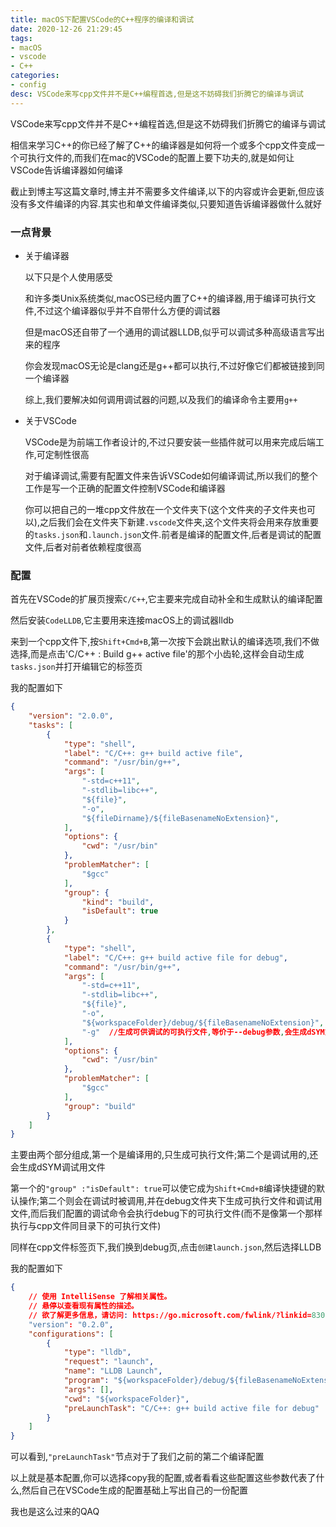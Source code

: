 ```yaml
---
title: macOS下配置VSCode的C++程序的编译和调试
date: 2020-12-26 21:29:45
tags: 
- macOS
- vscode
- C++
categories:
- config
desc: VSCode来写cpp文件并不是C++编程首选,但是这不妨碍我们折腾它的编译与调试
---
```


VSCode来写cpp文件并不是C++编程首选,但是这不妨碍我们折腾它的编译与调试

<!--more-->

相信来学习C++的你已经了解了C++的编译器是如何将一个或多个cpp文件变成一个可执行文件的,而我们在mac的VSCode的配置上要下功夫的,就是如何让VSCode告诉编译器如何编译

<div class="tip">
    截止到博主写这篇文章时,博主并不需要多文件编译,以下的内容或许会更新,但应该没有多文件编译的内容.其实也和单文件编译类似,只要知道告诉编译器做什么就好
</div>

### 一点背景

+ 关于编译器

    以下只是个人使用感受

    和许多类Unix系统类似,macOS已经内置了C++的编译器,用于编译可执行文件,不过这个编译器似乎并不自带什么方便的调试器

    但是macOS还自带了一个通用的调试器LLDB,似乎可以调试多种高级语言写出来的程序

    你会发现macOS无论是clang还是g++都可以执行,不过好像它们都被链接到同一个编译器

    综上,我们要解决如何调用调试器的问题,以及我们的编译命令主要用`g++`

+ 关于VSCode

    VSCode是为前端工作者设计的,不过只要安装一些插件就可以用来完成后端工作,可定制性很高

    对于编译调试,需要有配置文件来告诉VSCode如何编译调试,所以我们的整个工作是写一个正确的配置文件控制VSCode和编译器

    你可以把自己的一堆cpp文件放在一个文件夹下(这个文件夹的子文件夹也可以),之后我们会在文件夹下新建`.vscode`文件夹,这个文件夹将会用来存放重要的`tasks.json`和`.launch.json`文件.前者是编译的配置文件,后者是调试的配置文件,后者对前者依赖程度很高

### 配置

首先在VSCode的扩展页搜索`C/C++`,它主要来完成自动补全和生成默认的编译配置

然后安装`CodeLLDB`,它主要用来连接macOS上的调试器lldb

来到一个cpp文件下,按`Shift+Cmd+B`,第一次按下会跳出默认的编译选项,我们不做选择,而是点击'C/C++ : Build g++ active file'的那个小齿轮,这样会自动生成`tasks.json`并打开编辑它的标签页

我的配置如下

```json
{
	"version": "2.0.0",
	"tasks": [
		{
			"type": "shell",
			"label": "C/C++: g++ build active file",
			"command": "/usr/bin/g++",
			"args": [
				"-std=c++11",
				"-stdlib=libc++",
				"${file}",
				"-o",
				"${fileDirname}/${fileBasenameNoExtension}", 
			],
			"options": {
				"cwd": "/usr/bin"
			},
			"problemMatcher": [
				"$gcc"
			],
			"group": {
				"kind": "build",
				"isDefault": true
			}
		},
		{
			"type": "shell",
			"label": "C/C++: g++ build active file for debug",
			"command": "/usr/bin/g++",
			"args": [
				"-std=c++11", 
				"-stdlib=libc++",
				"${file}",
				"-o",
				"${workspaceFolder}/debug/${fileBasenameNoExtension}",
				"-g"  //生成可供调试的可执行文件,等价于--debug参数,会生成dSYM文件
			],
			"options": {
				"cwd": "/usr/bin"
			},
			"problemMatcher": [
				"$gcc"
			],
			"group": "build"
		}
	]
}
```

主要由两个部分组成,第一个是编译用的,只生成可执行文件;第二个是调试用的,还会生成dSYM调试用文件

第一个的`"group" :"isDefault": true`可以使它成为`Shift+Cmd+B`编译快捷键的默认操作;第二个则会在调试时被调用,并在debug文件夹下生成可执行文件和调试用文件,而后我们配置的调试命令会执行debug下的可执行文件(而不是像第一个那样执行与cpp文件同目录下的可执行文件)

同样在cpp文件标签页下,我们换到debug页,点击`创建launch.json`,然后选择LLDB

我的配置如下

```json
{
    // 使用 IntelliSense 了解相关属性。 
    // 悬停以查看现有属性的描述。
    // 欲了解更多信息，请访问: https://go.microsoft.com/fwlink/?linkid=830387
    "version": "0.2.0",
    "configurations": [
        {
            "type": "lldb",
            "request": "launch",
            "name": "LLDB Launch",
            "program": "${workspaceFolder}/debug/${fileBasenameNoExtension}",
            "args": [],
            "cwd": "${workspaceFolder}",
            "preLaunchTask": "C/C++: g++ build active file for debug"
        }
    ]
}
```

可以看到,`"preLaunchTask"`节点对于了我们之前的第二个编译配置

以上就是基本配置,你可以选择copy我的配置,或者看看这些配置这些参数代表了什么,然后自己在VSCode生成的配置基础上写出自己的一份配置

我也是这么过来的QAQ
